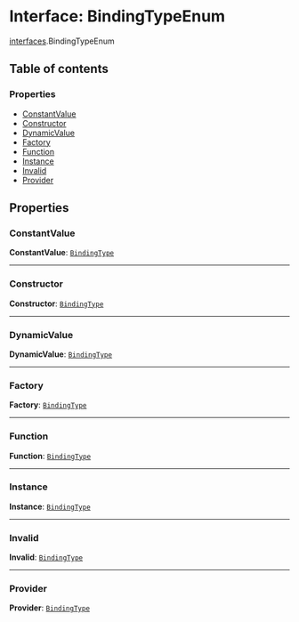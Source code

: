 # Interface: BindingTypeEnum

[interfaces](/auto-docs/editor/modules/interfaces.md).BindingTypeEnum

## Table of contents

### Properties

* [ConstantValue](/auto-docs/editor/interfaces/interfaces.BindingTypeEnum.md#constantvalue)
* [Constructor](/auto-docs/editor/interfaces/interfaces.BindingTypeEnum.md#constructor)
* [DynamicValue](/auto-docs/editor/interfaces/interfaces.BindingTypeEnum.md#dynamicvalue)
* [Factory](/auto-docs/editor/interfaces/interfaces.BindingTypeEnum.md#factory)
* [Function](/auto-docs/editor/interfaces/interfaces.BindingTypeEnum.md#function)
* [Instance](/auto-docs/editor/interfaces/interfaces.BindingTypeEnum.md#instance)
* [Invalid](/auto-docs/editor/interfaces/interfaces.BindingTypeEnum.md#invalid)
* [Provider](/auto-docs/editor/interfaces/interfaces.BindingTypeEnum.md#provider)

## Properties

### ConstantValue

**ConstantValue**: [`BindingType`](/auto-docs/editor/types/interfaces.BindingType.md)

***

### Constructor

**Constructor**: [`BindingType`](/auto-docs/editor/types/interfaces.BindingType.md)

***

### DynamicValue

**DynamicValue**: [`BindingType`](/auto-docs/editor/types/interfaces.BindingType.md)

***

### Factory

**Factory**: [`BindingType`](/auto-docs/editor/types/interfaces.BindingType.md)

***

### Function

**Function**: [`BindingType`](/auto-docs/editor/types/interfaces.BindingType.md)

***

### Instance

**Instance**: [`BindingType`](/auto-docs/editor/types/interfaces.BindingType.md)

***

### Invalid

**Invalid**: [`BindingType`](/auto-docs/editor/types/interfaces.BindingType.md)

***

### Provider

**Provider**: [`BindingType`](/auto-docs/editor/types/interfaces.BindingType.md)
